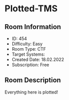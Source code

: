 ﻿# Plotted-TMS

## Room Information
- ID: 454
- Difficulty: Easy
- Room Type: CTF
- Target Systems: 
- Created Date: 18.02.2022
- Subscription: Free

## Room Description
Everything here is plotted!
